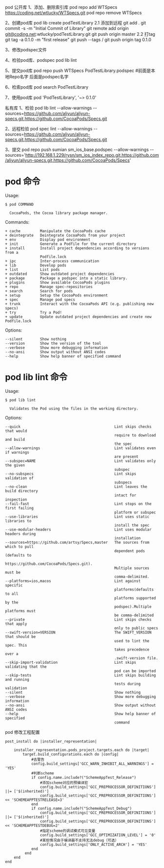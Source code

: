 pod 公开库
1、添加、删除索引库
  pod repo add WTSpecs https://coding.net/wtlucky/WTSpecs.git
  pod repo remove WTSpecs

2、创建pod库
  pod lib create podTestLibrary
  2.1 添加到远程
    git add .
    git commit -s -m "Initial Commit of Library"
    git remote add origin git@coding.net:wtlucky/podTestLibrary.git
    git push origin master
  2.2 打tag
    git tag -a 0.1.0 -m "first release"
    git push --tags / git push origin tag 0.1.0

3、修改podspec文件

4、检验pod库、podspec
  pod lib lint

5、提交pod库
  pod repo push WTSpecs PodTestLibrary.podspec  #前面是本地Repo名字 后面是podspec名字

6、检索pod库
  pod search PodTestLibrary

7、使用pod库
  pod 'PodTestLibrary', '~> 0.1.0'
  
私有库
1、检验
  pod lib lint --allow-warnings --sources=https://github.com/aliyun/aliyun-specs.git,https://github.com/CocoaPods/Specs.git

2、远程检验
  pod spec lint --allow-warnings --sources=https://github.com/aliyun/aliyun-specs.git,https://github.com/CocoaPods/Specs.git

3、提交
  pod repo push sumian sm_ios_base.podspec --allow-warnings --sources='http://192.168.1.229/rysn/sm_ios_index_repo.git,https://github.com/aliyun/aliyun-specs.git,https://github.com/CocoaPods/Specs'


# pod 命令
Usage:

    $ pod COMMAND

      CocoaPods, the Cocoa library package manager.

Commands:

    + cache         Manipulate the CocoaPods cache
    + deintegrate   Deintegrate CocoaPods from your project
    + env           Display pod environment
    + init          Generate a Podfile for the current directory
    + install       Install project dependencies according to versions from a
                    Podfile.lock
    + ipc           Inter-process communication
    + lib           Develop pods
    + list          List pods
    + outdated      Show outdated project dependencies
    + package       Package a podspec into a static library.
    + plugins       Show available CocoaPods plugins
    + repo          Manage spec-repositories
    + search        Search for pods
    + setup         Setup the CocoaPods environment
    + spec          Manage pod specs
    + trunk         Interact with the CocoaPods API (e.g. publishing new specs)
    + try           Try a Pod!
    + update        Update outdated project dependencies and create new Podfile.lock

Options:

    --silent        Show nothing
    --version       Show the version of the tool
    --verbose       Show more debugging information
    --no-ansi       Show output without ANSI codes
    --help          Show help banner of specified command

# pod lib lint 命令
Usage:

    $ pod lib lint

      Validates the Pod using the files in the working directory.

Options:

    --quick                                           Lint skips checks that would
                                                      require to download and build
                                                      the spec
    --allow-warnings                                  Lint validates even if warnings
                                                      are present
    --subspec=NAME                                    Lint validates only the given
                                                      subspec
    --no-subspecs                                     Lint skips validation of
                                                      subspecs
    --no-clean                                        Lint leaves the build directory
                                                      intact for inspection
    --fail-fast                                       Lint stops on the first failing
                                                      platform or subspec
    --use-libraries                                   Lint uses static libraries to
                                                      install the spec
    --use-modular-headers                             Lint uses modular headers during
                                                      installation
    --sources=https://github.com/artsy/Specs,master   The sources from which to pull
                                                      dependent pods (defaults to
                                                      https://github.com/CocoaPods/Specs.git).
                                                      Multiple sources must be
                                                      comma-delimited.
    --platforms=ios,macos                             Lint against specific
                                                      platforms(defaults to all
                                                      platforms supported by the
                                                      podspec).Multiple platforms must
                                                      be comma-delimited
    --private                                         Lint skips checks that apply
                                                      only to public specs
    --swift-version=VERSION                           The SWIFT_VERSION that should be
                                                      used to lint the spec. This
                                                      takes precedence over a
                                                      .swift-version file.
    --skip-import-validation                          Lint skips validating that the
                                                      pod can be imported
    --skip-tests                                      Lint skips building and running
                                                      tests during validation
    --silent                                          Show nothing
    --verbose                                         Show more debugging information
    --no-ansi                                         Show output without ANSI codes
    --help                                            Show help banner of specified
                                                      command


  pod 修改工程配置
  ```
  post_install do |installer_representation|

      installer_representation.pods_project.targets.each do |target|
          target.build_configurations.each do |config|
              #去警告
              config.build_settings['GCC_WARN_INHIBIT_ALL_WARNINGS'] = 'YES'
              #判断scheme
              if config.name.include?("SchemeAppTest_Release")
                  #添加scheme对应的预编译宏
                  config.build_settings['GCC_PREPROCESSOR_DEFINITIONS'] ||= ['$(inherited)']
                  config.build_settings['GCC_PREPROCESSOR_DEFINITIONS'] << 'SCHEMEAPPTESTRELEASE=3'
              end
              if config.name.include?("SchemeAppTest_Debug")
                  config.build_settings['GCC_PREPROCESSOR_DEFINITIONS'] ||= ['$(inherited)']
                  config.build_settings['GCC_PREPROCESSOR_DEFINITIONS'] << 'SCHEMEAPPTESTDEBUG=2'
                  #指定scheme的调试模式可见变量
                  config.build_settings['GCC_OPTIMIZATION_LEVEL'] = '0'
                  #某些情况由于编译器不支持无法debug（可选）
                  config.build_settings['ONLY_ACTIVE_ARCH'] = 'YES'
              end
           end
      end    
  end
  ```
